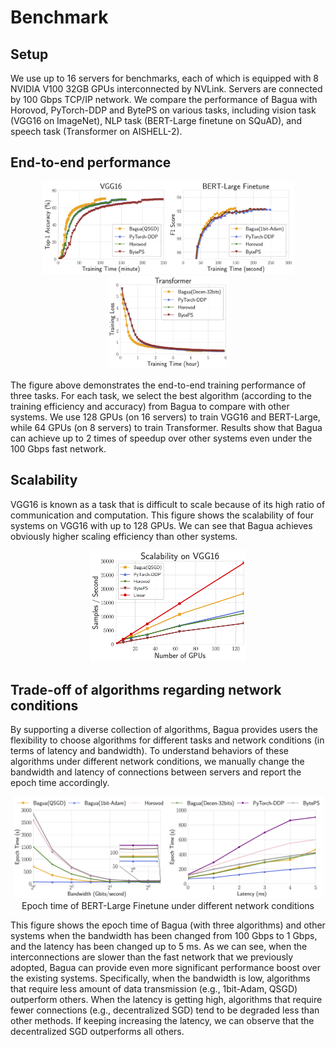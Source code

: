 # Benchmark

## Setup

We use up to 16 servers for benchmarks, each of which is equipped with 8 NVIDIA V100 32GB GPUs interconnected by NVLink. Servers are connected by 100 Gbps TCP/IP network. We compare the performance of Bagua with Horovod, PyTorch-DDP and BytePS on various tasks, including vision task (VGG16 on ImageNet), NLP task (BERT-Large finetune on SQuAD), and speech task (Transformer on AISHELL-2).

## End-to-end performance

<center>
    <img src="./figures/e2e_vgg16.png" width="201"/><img src="./figures/e2e_bert-large.png" width="200"/><img src="./figures/e2e_transformer.png" width="193"/>
</center>

The figure above demonstrates the end-to-end training performance of three tasks. For each task, we select the best algorithm (according to the training efficiency and accuracy) from Bagua to compare with other systems. We use 128 GPUs (on 16 servers) to train VGG16 and BERT-Large, while 64 GPUs (on 8 servers) to train Transformer. Results show that Bagua can achieve up to 2 times of speedup over other systems even under the 100 Gbps fast network.


## Scalability

VGG16 is known as a task that is difficult to scale because of its high ratio of communication and computation. This figure shows the scalability of four systems on VGG16 with up to 128 GPUs. We can see that Bagua achieves obviously higher scaling efficiency than other systems.

<center>
    <img src="./figures/scalability_vgg16.png" width="250"/>
</center>


## Trade-off of algorithms regarding network conditions

By supporting a diverse collection of algorithms, Bagua provides users the flexibility to choose algorithms for different tasks and network conditions (in terms of latency and bandwidth). To understand behaviors of these algorithms under different network conditions, we manually change the bandwidth and latency of connections between servers and report the epoch time accordingly.


<center>
    <img src="./figures/tradeoff_network_bert-large-bandwidth.png" width="247"/><img src="./figures/tradeoff_network_bert-large-latency.png" width="250"/>
    <figcaption>Epoch time of BERT-Large Finetune under different network conditions</figcaption>
</center>

This figure shows the epoch time of Bagua (with three algorithms) and other systems when the bandwidth has been changed from 100 Gbps to 1 Gbps, and the latency has been changed up to 5 ms. As we can see, when the interconnections are slower than the fast network that we previously adopted, Bagua can provide even more significant performance boost over the existing systems. Specifically, when the bandwidth is low, algorithms that require less amount of data transmission (e.g., 1bit-Adam, QSGD) outperform others. When the latency is getting high, algorithms that require fewer connections (e.g., decentralized SGD) tend to be degraded less than other methods. If keeping increasing the latency, we can observe that the decentralized SGD outperforms all others.



